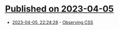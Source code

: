 # [Published on 2023-04-05](index.md)

* [2023-04-05, 22:24:28](https://lobste.rs/s/rmcrwy/observing_css) - [Observing CSS](https://jonneal.dev/blog/observing-css/)
